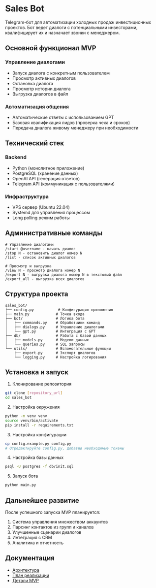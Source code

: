 # Sales Bot

Telegram-бот для автоматизации холодных продаж инвестиционных проектов. Бот ведет диалоги с потенциальными инвесторами, квалифицирует их и назначает звонки с менеджером.

## Основной функционал MVP

### Управление диалогами
- Запуск диалога с конкретным пользователем
- Просмотр активных диалогов
- Остановка диалога
- Просмотр истории диалога
- Выгрузка диалогов в файл

### Автоматизация общения
- Автоматические ответы с использованием GPT
- Базовая квалификация лидов (проверка чека и сроков)
- Передача диалога живому менеджеру при необходимости

## Технический стек

### Backend
- Python (монолитное приложение)
- PostgreSQL (хранение данных)
- OpenAI API (генерация ответов)
- Telegram API (коммуникация с пользователями)

### Инфраструктура
- VPS сервер (Ubuntu 22.04)
- Systemd для управления процессом
- Long polling режим работы

## Административные команды
```
# Управление диалогами
/start @username - начать диалог
/stop N - остановить диалог номер N
/list - список активных диалогов

# Просмотр и выгрузка
/view N - просмотр диалога номер N
/export N - выгрузка диалога номер N в текстовый файл
/export_all - выгрузка всех диалогов
```

## Структура проекта
```
sales_bot/
├── config.py           # Конфигурация приложения
├── main.py            # Точка входа
├── bot/               # Логика бота
│   ├── commands.py    # Обработчики команд
│   ├── dialogs.py     # Управление диалогами
│   └── gpt.py         # Интеграция с GPT
├── db/                # Работа с базой данных
│   ├── models.py      # Модели данных
│   └── queries.py     # SQL запросы
└── utils/             # Вспомогательные функции
    ├── export.py      # Экспорт диалогов
    └── logging.py     # Настройка логирования
```

## Установка и запуск

1. Клонирование репозитория
```bash
git clone [repository_url]
cd sales_bot
```

2. Настройка окружения
```bash
python -m venv venv
source venv/bin/activate
pip install -r requirements.txt
```

3. Настройка конфигурации
```bash
cp config.example.py config.py
# Отредактируйте config.py, добавив необходимые токены
```

4. Настройка базы данных
```bash
psql -U postgres -f db/init.sql
```

5. Запуск бота
```bash
python main.py
```

## Дальнейшее развитие

После успешного запуска MVP планируется:
1. Система управления множеством аккаунтов
2. Парсинг контактов из групп и каналов
3. Улучшенные сценарии диалогов
4. Интеграция с CRM
5. Аналитика и отчетность

## Документация
- [Архитектура](architecture_mvp.md)
- [План реализации](implementation_plan.md)
- [Детали MVP](mvp_details.md)
